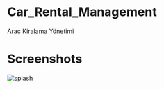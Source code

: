 # Car_Rental_Management
 Araç Kiralama Yönetimi
# Screenshots
![splash](https://github.com/sevketfurkanmermer/Car-Rental-Management/assets/141933467/25f7eedc-9708-491a-bfee-de5fc38389df)
